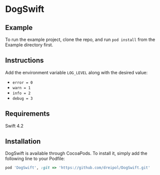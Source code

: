 # DogSwift

## Example

To run the example project, clone the repo, and run `pod install` from the Example directory first.

## Instructions

Add the environment variable `LOG_LEVEL` along with the desired value:
- `error = 0`
- `warn = 1`
- `info = 2`
- `debug = 3`

## Requirements

Swift 4.2

## Installation

DogSwift is available through CocoaPods. To install
it, simply add the following line to your Podfile:

```ruby
pod 'DogSwift', :git => 'https://github.com/dreipol/DogSwift.git'
```
